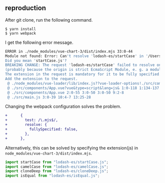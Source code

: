 ## reproduction

After git clone, run the following command.

```
$ yarn install
$ yarn webpack
```

I get the following error message.

```bash
ERROR in ./node_modules/vue-chart-3/dist/index.mjs 33:0-44
Module not found: Error: Can't resolve 'lodash-es/startCase' in '/Users/shingo.sasaki/webpack-vue-2-vue-chart-3/node_modules/vue-chart-3/dist'
Did you mean 'startCase.js'?
BREAKING CHANGE: The request 'lodash-es/startCase' failed to resolve only because it was resolved as fully specified
(probably because the origin is strict EcmaScript Module, e. g. a module with javascript mimetype, a '*.mjs' file, or a '*.js' file where the package.json contains '"type": "module"').
The extension in the request is mandatory for it to be fully specified.
Add the extension to the request.
 @ ./node_modules/vue-loader/lib/index.js??vue-loader-options!./src/components/App.vue?vue&type=script&lang=js& 10:0-50 16:4-12 17:4-13
 @ ./src/components/App.vue?vue&type=script&lang=js& 1:0-118 1:134-137 1:139-254 1:139-254
 @ ./src/components/App.vue 2:0-55 3:0-50 3:0-50 9:2-8
 @ ./src/main.js 3:0-39 10:4-7 13:25-28
```

Changing the webpack configuration solves the problem.

```diff
+      {
+        test: /\.mjs$/,
+        resolve: {
+          fullySpecified: false,
+        },
+      },
```

Alternatively, this can be solved by specifying the extension(js) in `node_modules/vue-chart-3/dist/index.mjs`.

```javascript
import startCase from "lodash-es/startCase.js";
import camelCase from "lodash-es/camelCase.js";
import cloneDeep from "lodash-es/cloneDeep.js";
import isEqual from "lodash-es/isEqual.js";
```